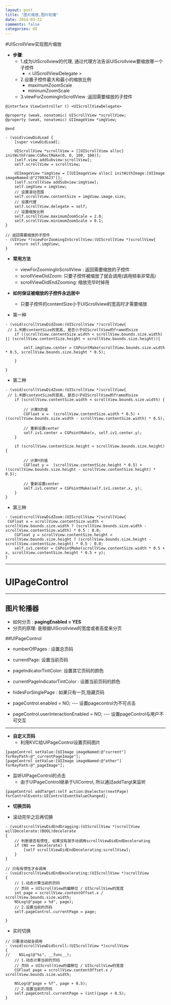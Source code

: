 ```yaml
---
layout: post
title: "图片缩放,图片轮播"
date: 2014-03-22
comments: false
categories: UI
---
```



#UIScrollView实现图片缩放

- **步骤**:
    + 1.成为UIScrollview的代理, 通过代理方法告诉UIScrollview要缩放哪一个子控件
        * < UIScrollViewDelegate >
    + 2.设置子控件最大和最小的缩放比例
        * maximumZoomScale
        * mininumZoomScale
    + 3.viewForZoomingInScrollView :返回需要缩放的子控件

```objc
@interface ViewController () <UIScrollViewDelegate>

@property (weak, nonatomic) UIScrollView *scrollView;
@property (weak, nonatomic) UIImageView *imgView;

@end

- (void)viewDidLoad {
    [super viewDidLoad];

    UIScrollView *scrollView = [[UIScrollView alloc] initWithFrame:CGRectMake(0, 0, 100, 100)];
    [self.view addSubview:scrollView];
    self.scrollView = scrollView;

    UIImageView *imgView = [[UIImageView alloc] initWithImage:[UIImage imageNamed:@"27003623"]];
    [self.scrollView addSubview:imgView];
    self.imgView = imgView;
    // 设置滚动范围
    self.scrollView.contentSize = imgView.image.size;
    // 设置代理
    self.scrollView.delegate = self;
    // 设置缩放比例
    self.scrollView.maximumZoomScale = 2.0;
    self.scrollView.minimumZoomScale = 0.1;
}

// 返回需要缩放的子控件
- (UIView *)viewForZoomingInScrollView:(UIScrollView *)scrollView{
    return self.imgView;
}
```
- **常用方法**
    + viewForZoomingInScrollView : 返回需要缩放的子控件
    + scrollViewDidZoom: 只要子控件被缩放了就会调用(调用频率非常高)
    + scrollViewDidEndZooming: 缩放完毕时掉用

- **如何保证被缩放的子控件永远居中**
    + 只要子控件的contentSize小于UIScrollview的宽高时才需要缩放

- 第一种

```objc
- (void)scrollViewDidZoom:(UIScrollView *)scrollView{
 // 1.判断contentSize的宽高, 是否小于UIScrollView的frame的size
    if ((scrollView.contentSize.width < scrollView.bounds.size.width) || (scrollView.contentSize.height < scrollView.bounds.size.height)){

        self.imgView.center = CGPointMake(scrollView.bounds.size.width * 0.5, scrollView.bounds.size.height * 0.5);

    }

}
```

- 第二种

```objc
- (void)scrollViewDidZoom:(UIScrollView *)scrollView{
 // 1.判断contentSize的宽高, 是否小于UIScrollView的frame的size
    if (scrollView.contentSize.width < scrollView.bounds.size.width) {

        // 计算X的值
        CGFloat x =  (scrollView.contentSize.width * 0.5) + ((scrollView.bounds.size.width - scrollView.contentSize.width) * 0.5);

        // 重新设置center
        self.iv1.center = CGPointMake(x, self.iv1.center.y);
    }

    if (scrollView.contentSize.height < scrollView.bounds.size.height) {

        // 计算Y的值
        CGFloat y =  (scrollView.contentSize.height * 0.5) + ((scrollView.bounds.size.height - scrollView.contentSize.height) * 0.5);

        // 重新设置center
        self.iv1.center = CGPointMake(self.iv1.center.x, y);
    }
}
```

- 第三种

```objc
- (void)scrollViewDidZoom:(UIScrollView *)scrollView{
 CGFloat x = scrollView.contentSize.width < scrollView.bounds.size.width ? (scrollView.bounds.size.width - scrollView.contentSize.width) * 0.5 : 0.0;
    CGFloat y = scrollView.contentSize.height < scrollView.bounds.size.height ? (scrollView.bounds.size.height - scrollView.contentSize.height) * 0.5 : 0.0;
    self.iv1.center = CGPointMake(scrollView.contentSize.width * 0.5 + x, scrollView.contentSize.height * 0.5 + y);
}
```

---
# UIPageControl

---
## 图片轮播器
- 如何分页 : **pagingEnabled = YES**
- 分页的原理: 是根据UIScrollview的宽度或者高度来分页

##UIPageControl
- numberOfPages : 设置总页码
- currentPage: 设置当前页码
- pageIndicatorTintColor: 设置其它页码的颜色
- currentPageIndicatorTintColor : 设置当前页码的颜色
- hidesForSinglePage : 如果只有一页,隐藏页码

- pageControl.enabled = NO;  --- 设置pagecontrol为不可点击
- pageControl.userInteractionEnabled = NO; --- 设置pageControl与用户不可交互

---
- **自定义页码**
    + 利用KVC给UIPageControl设置页码图片

```objc
[pageControl setValue:[UIImage imageNamed:@"current"] forKeyPath:@"_currentPageImage"];
[pageControl setValue:[UIImage imageNamed:@"other"] forKeyPath:@"_pageImage"];
```

- 监听UIPageControl的点击
    + 由于UIPageControl继承于UIControl, 所以通过addTargt来监听

```objc
[pageControl addTarget:self action:@selector(nextPage) forControlEvents:UIControlEventValueChanged];
```

- **切换页码**
    
+ 滚动完毕之后再切换

```objc
- (void)scrollViewDidEndDragging:(UIScrollView *)scrollView willDecelerate:(BOOL)decelerate
{
    // 判断是否有惯性, 如果没有就手动调用scrollViewDidEndDecelerating
    if (NO == decelerate) {
        [self scrollViewDidEndDecelerating:scrollView];
    }
}

// 只有有惯性才会调用
- (void)scrollViewDidEndDecelerating:(UIScrollView *)scrollView
{
    // 1.动态计算当前的页码
    // 页码 = UIScrollView的偏移位 / UIScrollView的宽度
    int page = scrollView.contentOffset.x / scrollView.bounds.size.width;
    NSLog(@"page = %d", page);
    // 2.设置当前的页码
    self.pageControl.currentPage = page;

}
```

+ 实时切换

```objc
// 只要滚动就会调用
- (void)scrollViewDidScroll:(UIScrollView *)scrollView
{
//    NSLog(@"%s", __func__);
    // 1.动态计算当前的页码
    // 页码 = UIScrollView的偏移位 / UIScrollView的宽度
    CGFloat page = scrollView.contentOffset.x / scrollView.bounds.size.width;

    NSLog(@"page = %f", page + 0.5);
    // 2.设置当前的页码
    self.pageControl.currentPage = (int)(page + 0.5);
}

```